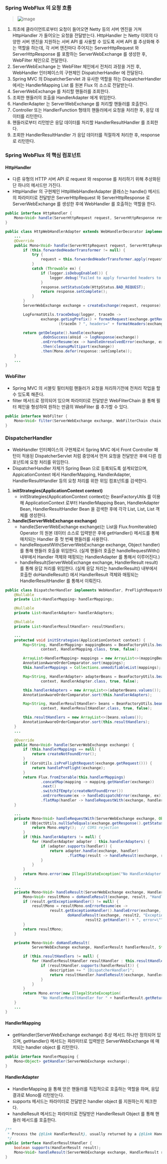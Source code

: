 ### Spring WebFlux 의 요청 흐름
> ![image](https://github.com/hongyeongjune/reactive-playground/assets/39120763/faff9a77-f345-418f-8509-ded110c5ef34)

1. 최초에 클라이언트로부터 요청이 들어오면 Netty 등의 서버 엔진을 거쳐 HttpHandler 가 들어오는 요청을 전달받는다. HttpHandler 는 Netty 이외의 다양한 서버 엔진을 지원하는 서버 API 를 사용할 수 있도록 서버 API 를 추상화해 주는 역할을 하는데, 각 서버 엔진마다 주어지는 ServerHttpRequest 와 ServerHttpResponse 를 포함하는 ServerWebExchange 를 생성한 후, WebFilter 체인으로 전달한다.
2. ServerWebExchange 는 WebFliter 체인에서 전처리 과정을 거친 후, WebHandler 인터페이스의 구현체인 DispatcherHandler 에 전달된다.
3. Spring MVC 의 DispatcherServlet 과 유사한 역할을 하는 DispatcherHandler 에서는 HandlerMapping List 를 원본 Flux 의 소스로 전달받는다.
4. ServerWebExchange 를 처리할 핸들러를 조회한다.
5. 조회한 핸들러의 호출을 HandlerAdapter 에게 위임한다.
6. HandlerAdapter 는 ServerWebExchange 를 처리할 핸들러를 호출한다.
7. Controller 또는 HandlerFunction 형태의 핸들러에서 요청을 처리한 후, 응답 데이터를 리턴한다.
8. 핸들러로부터 리턴받은 응답 데이터를 처리할 HandlerResultHandler 를 조회한다.
9. 조회한 HandlerResultHandler 가 응답 데이터를 적절하게 처리한 후, response 로 리턴한다.

### Spring WebFlux 의 핵심 컴포넌트
#### HttpHandler
* 다른 유형의 HTTP 서버 API 로 request 와 response 를 처리하기 위해 추상화된 단 하나의 메서드만 가진다.
* HttpHandler 의 구현체인 HttpWebHandlerAdapter 클래스는 handle() 메서드의 파라미터로 전달받은 ServerHttpRequest 와 ServerHttpResponse 로 ServerWebExchange 를 생성한 후에 WebHandler 를 호출하는 역할을 한다.

```java
public interface HttpHandler {
	Mono<Void> handle(ServerHttpRequest request, ServerHttpResponse response);
}
```

```java
public class HttpWebHandlerAdapter extends WebHandlerDecorator implements HttpHandler {
  	...
  	@Override
	public Mono<Void> handle(ServerHttpRequest request, ServerHttpResponse response) {
		if (this.forwardedHeaderTransformer != null) {
			try {
				request = this.forwardedHeaderTransformer.apply(request);
			}
			catch (Throwable ex) {
				if (logger.isDebugEnabled()) {
					logger.debug("Failed to apply forwarded headers to " + formatRequest(request), ex);
				}
				response.setStatusCode(HttpStatus.BAD_REQUEST);
				return response.setComplete();
			}
		}
		ServerWebExchange exchange = createExchange(request, response);

		LogFormatUtils.traceDebug(logger, traceOn ->
				exchange.getLogPrefix() + formatRequest(exchange.getRequest()) +
						(traceOn ? ", headers=" + formatHeaders(exchange.getRequest().getHeaders()) : ""));

		return getDelegate().handle(exchange)
				.doOnSuccess(aVoid -> logResponse(exchange))
				.onErrorResume(ex -> handleUnresolvedError(exchange, ex))
				.then(cleanupMultipart(exchange))
				.then(Mono.defer(response::setComplete));
	}
  	...
}
```

#### WebFilter
* Spring MVC 의 서블릿 필터처럼 핸들러가 요청을 처리하기전에 전처리 작업을 할 수 있도록 해준다.
* filter 메서드로 정의되어 있으며 파라미터로 전달받은 WebFliterChain 을 통해 필터 체인을 형성하여 원하는 만큼의 WebFliter 를 추가할 수 있다.

```java
public interface WebFilter {
	Mono<Void> filter(ServerWebExchange exchange, WebFilterChain chain);
}
```

### DispatcherHandler
* WebHandler 인터페이스의 구현체로서 Spring MVC 에서 Front Controller 패턴이 적용된 DispatcherServlet 처럼 중앙에서 먼저 요청을 전달받은 후에 다른 컴포넌트에 요청 처리를 위임한다.
* DispatcherHandler 자체가 Spring Bean 으로 등록되도록 설계되었으며, AppicationContext 에서 HandlerMapping, HandlerAdapter, HandlerResultHandler 등의 요청 처리를 위한 위임 컴포넌트를 검색한다.

1. **initStrategies(ApplicationContext context)**
    * initStrategies(ApplicationContext context)는 BeanFactoryUtils 를 이용해 ApplicationContext 로부터 HandlerMapping Bean, HandlerAdapter Bean, HandlerResultHandler Bean 을 검색한 후에 각각 List<HandlerMapping>, List<HandlerAdapter>, List<HandlerResultHandler> 객체를 생성한다.
2. **handle(ServerWebExchange exchange)**
    * handle(ServerWebExchange exchange)는 List<HandlerMapping>을 Flux.fromIterable() Operator 의 원본 데이터 소스로 입력받은 후에 getHandler() 메서드를 통해 매치되는 Handler 중 첫 번째 핸들러를 사용한다.
    * handleRequestWith(ServerWebExchange exchange, Object handler)를 통해 핸들러 호출을 위임한다. (실제 핸들러 호출은 handleRequestWith() 내부에서 Handler 객체와 매핑되는 HandlerAdapter 를 통해서 이루어진다.)
    * handleResult(ServerWebExchange exchange, HandlerResult result)를 통해 응답 처리를 위임한다. (실제 응답 처리는 handlerResult() 내부에서 호출한 doHandleResult() 에서 HandlerResult 객체와 매핑되는 HandlerResultHandler 를 통해서 이뤄진다.
```java
public class DispatcherHandler implements WebHandler, PreFlightRequestHandler, ApplicationContextAware {
  	@Nullable
	private List<HandlerMapping> handlerMappings;

	@Nullable
	private List<HandlerAdapter> handlerAdapters;

	@Nullable
	private List<HandlerResultHandler> resultHandlers;

  	...
  	protected void initStrategies(ApplicationContext context) {
		Map<String, HandlerMapping> mappingBeans = BeanFactoryUtils.beansOfTypeIncludingAncestors(
				context, HandlerMapping.class, true, false);

		ArrayList<HandlerMapping> mappings = new ArrayList<>(mappingBeans.values());
		AnnotationAwareOrderComparator.sort(mappings);
		this.handlerMappings = Collections.unmodifiableList(mappings);

		Map<String, HandlerAdapter> adapterBeans = BeanFactoryUtils.beansOfTypeIncludingAncestors(
				context, HandlerAdapter.class, true, false);

		this.handlerAdapters = new ArrayList<>(adapterBeans.values());
		AnnotationAwareOrderComparator.sort(this.handlerAdapters);

		Map<String, HandlerResultHandler> beans = BeanFactoryUtils.beansOfTypeIncludingAncestors(
				context, HandlerResultHandler.class, true, false);

		this.resultHandlers = new ArrayList<>(beans.values());
		AnnotationAwareOrderComparator.sort(this.resultHandlers);
	}
  	...

  	@Override
	public Mono<Void> handle(ServerWebExchange exchange) {
		if (this.handlerMappings == null) {
			return createNotFoundError();
		}
		if (CorsUtils.isPreFlightRequest(exchange.getRequest())) {
			return handlePreFlight(exchange);
		}
		return Flux.fromIterable(this.handlerMappings)
				.concatMap(mapping -> mapping.getHandler(exchange))
				.next()
				.switchIfEmpty(createNotFoundError())
				.onErrorResume(ex -> handleDispatchError(exchange, ex))
				.flatMap(handler -> handleRequestWith(exchange, handler));
	}

	...
  	private Mono<Void> handleRequestWith(ServerWebExchange exchange, Object handler) {
		if (ObjectUtils.nullSafeEquals(exchange.getResponse().getStatusCode(), HttpStatus.FORBIDDEN)) {
			return Mono.empty();  // CORS rejection
		}
		if (this.handlerAdapters != null) {
			for (HandlerAdapter adapter : this.handlerAdapters) {
				if (adapter.supports(handler)) {
					return adapter.handle(exchange, handler)
							.flatMap(result -> handleResult(exchange, result));
				}
			}
		}
		return Mono.error(new IllegalStateException("No HandlerAdapter: " + handler));
	}

	...
  	private Mono<Void> handleResult(ServerWebExchange exchange, HandlerResult result) {
		Mono<Void> resultMono = doHandleResult(exchange, result, "Handler " + result.getHandler());
		if (result.getExceptionHandler() != null) {
			resultMono = resultMono.onErrorResume(ex ->
					result.getExceptionHandler().handleError(exchange, ex).flatMap(result2 ->
							doHandleResult(exchange, result2, "Exception handler " +
									result2.getHandler() + ", error=\"" + ex.getMessage() + "\"")));
		}
		return resultMono;
	}

	private Mono<Void> doHandleResult(
			ServerWebExchange exchange, HandlerResult handlerResult, String description) {

		if (this.resultHandlers != null) {
			for (HandlerResultHandler resultHandler : this.resultHandlers) {
				if (resultHandler.supports(handlerResult)) {
					description += " [DispatcherHandler]";
					return resultHandler.handleResult(exchange, handlerResult).checkpoint(description);
				}
			}
		}
		return Mono.error(new IllegalStateException(
				"No HandlerResultHandler for " + handlerResult.getReturnValue()));
	}
  	...
}
```

#### HandlerMapping
* getHandler(ServerWebExchange exchange) 추상 메서드 하나만 정의되어 있으며, getHandler() 메서드는 파라미터로 입력받은 ServerWebExchange 에 매치되는 handler object 를 리턴한다.

```java
public interface HandlerMapping {
	Mono<Object> getHandler(ServerWebExchange exchange);
}
```

#### HandlerAdapter
* HandlerMapping 을 통해 얻은 핸들러를 직접적으로 호출하는 역할을 하며, 응답 결과로 Mono<HandlerResult>를 리턴받는다.
* supports 메서드는 파라미터로 전달받은 handler object 를 지원하는지 체크한다.
* handleResult 메서드는 파라미터로 전달받은 HandlerResult Object 를 통해 핸들러 메서드를 호출한다.

```java
/**
 * Process the {@link HandlerResult}, usually returned by a {@link HandlerAdapter}.
 */
public interface HandlerResultHandler {
	boolean supports(HandlerResult result);
	Mono<Void> handleResult(ServerWebExchange exchange, HandlerResult result);
}
```
